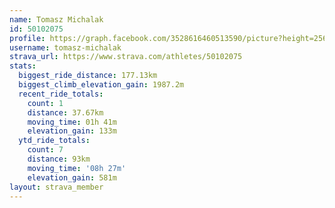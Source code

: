 ```yaml
---
name: Tomasz Michalak
id: 50102075
profile: https://graph.facebook.com/3528616460513590/picture?height=256&width=256
username: tomasz-michalak
strava_url: https://www.strava.com/athletes/50102075
stats:
  biggest_ride_distance: 177.13km
  biggest_climb_elevation_gain: 1987.2m
  recent_ride_totals:
    count: 1
    distance: 37.67km
    moving_time: 01h 41m
    elevation_gain: 133m
  ytd_ride_totals:
    count: 7
    distance: 93km
    moving_time: '08h 27m'
    elevation_gain: 581m
layout: strava_member
--- 
```

